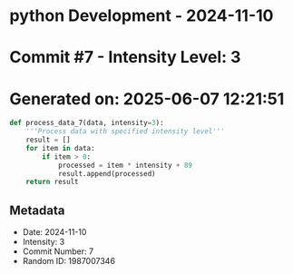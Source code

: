 ﻿# python Development - 2024-11-10
# Commit #7 - Intensity Level: 3
# Generated on: 2025-06-07 12:21:51
```python
def process_data_7(data, intensity=3):
    '''Process data with specified intensity level'''
    result = []
    for item in data:
        if item > 0:
            processed = item * intensity + 89
            result.append(processed)
    return result
```
## Metadata
- Date: 2024-11-10
- Intensity: 3
- Commit Number: 7
- Random ID: 1987007346
